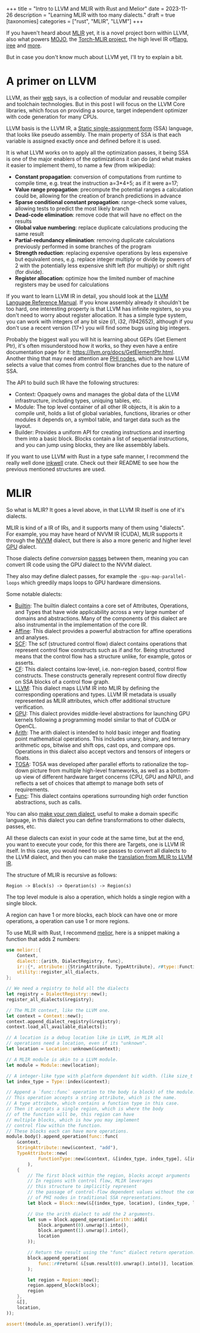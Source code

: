 +++
title = "Intro to LLVM and MLIR with Rust and Melior"
date = 2023-11-26
description = "Learning MLIR with too many dialects."
draft = true
[taxonomies]
categories = ["rust", "MLIR", "LLVM"]
+++

If you haven't heard about [MLIR](https://mlir.llvm.org/) yet, it is a novel project born within LLVM, also what powers [MOJO](https://www.modular.com/mojo), the [Torch-MLIR project](https://github.com/llvm/torch-mlir), the high level IR of[flang](https://github.com/llvm/llvm-project/tree/main/flang), [iree](https://github.com/openxla/iree) and [more](https://mlir.llvm.org/users/).

But in case you don't know much about LLVM yet, I'll try to explain a bit.

# A primer on LLVM

LLVM, as their [web](https://llvm.org/) says,  is a collection of modular and reusable compiler and toolchain technologies. But in this post I will focus on the LLVM Core libraries, which focus on providing a source, target independent optimizer with code generation for many CPUs.

LLVM basis is the LLVM IR, a [Static single-assignment form](https://en.wikipedia.org/wiki/Static_single-assignment_form) (SSA) language, that looks like pseudo assembly. The main property of SSA is that each variable is assigned exactly once and defined before it is used.

It is what LLVM works on to apply all the optimization passes, it being SSA is one of the major enablers of the optimizations it can do (and what makes it easier to implement them), to name a few (from wikipedia):

- **Constant propagation**: conversion of computations from runtime to compile time, e.g. treat the instruction a=3*4+5; as if it were a=17;
- **Value range propagation**: precompute the potential ranges a calculation could be, allowing for the creation of branch predictions in advance
- **Sparse conditional constant propagation**: range-check some values, allowing tests to predict the most likely branch
- **Dead-code elimination**: remove code that will have no effect on the results
- **Global value numbering**: replace duplicate calculations producing the same result
- **Partial-redundancy elimination**: removing duplicate calculations previously performed in some branches of the program
- **Strength reduction**: replacing expensive operations by less expensive but equivalent ones, e.g. replace integer multiply or divide by powers of 2 with the potentially less expensive shift left (for multiply) or shift right (for divide).
- **Register allocation**: optimize how the limited number of machine registers may be used for calculations

If you want to learn LLVM IR in detail, you should look at the [LLVM Language Reference  Manual](https://llvm.org/docs/LangRef.html). If you know assembly already it shouldn't be too hard, one interesting property is that LLVM has infinite registers, so you don't need to worry about register allocation.
It has a simple type system, you can work with integers of any bit size (i1, i32, i1942652), although if you don't use a recent version (17+) you will find some bugs using big integers.

Probably the biggest wall you will hit is learning about GEPs (Get Element Ptr), it's often misunderstood how it works, so they even have a entire documentation page for it: <https://llvm.org/docs/GetElementPtr.html>.
Another thing that may need attention are [PHI nodes](https://stackoverflow.com/questions/11485531/what-exactly-phi-instruction-does-and-how-to-use-it-in-llvm), which are how LLVM selects a value that comes from control flow branches due to the nature of SSA.

The API to build such IR have the following structures:

- Context: Opaquely owns and manages the global data of the LLVM infrastructure, including types, uniquing tables, etc.
- Module: The top level container of all other IR objects, it is akin to a compile unit, holds a list of global variables, functions, libraries or other modules it depends on, a symbol table, and target data such as the layout.
- Builder: Provides a uniform API for creating instructions and inserting them into a basic block. Blocks contain a list of sequential instructions, and you can jump using blocks, they are like assembbly labels.

If you want to use LLVM with Rust in a type safe manner, I recommend the really well done [inkwell](https://github.com/TheDan64/inkwell) crate. Check out their README to see how the previous mentioned structures are used.

# MLIR

So what is MLIR? It goes a level above, in that LLVM IR itself is one of it's dialects.

MLIR is kind of a IR of IRs, and it supports many of them using "dialects". For example, you may have heard of NVVM IR (CUDA), MLIR supports it through the [NVVM](https://mlir.llvm.org/docs/Dialects/NVVMDialect/) dialect, but there is also a more generic and higher level [GPU](https://mlir.llvm.org/docs/Dialects/GPU/) dialect.

Those dialects define *conversion* [passes](https://mlir.llvm.org/docs/Passes/) between them, meaning you can convert IR code using the GPU dialect to the NVVM dialect.

They also may define dialect passes, for example the `-gpu-map-parallel-loops` which greedily maps loops to GPU hardware dimensions.

Some notable dialects:

- [Builtin](https://mlir.llvm.org/docs/Dialects/Builtin/): The builtin dialect contains a core set of Attributes, Operations, and Types that have wide applicability across a very large number of domains and abstractions. Many of the components of this dialect are also instrumental in the implementation of the core IR.
- [Affine](https://mlir.llvm.org/docs/Dialects/Affine/): This dialect provides a powerful abstraction for affine operations and analyses.
- [SCF](https://mlir.llvm.org/docs/Dialects/SCFDialect/): The scf (structured control flow) dialect contains operations that represent control flow constructs such as if and for. Being structured means that the control flow has a structure unlike, for example, gotos or asserts.
- [CF](https://mlir.llvm.org/docs/Dialects/ControlFlowDialect/): This dialect contains low-level, i.e. non-region based, control flow constructs. These constructs generally represent control flow directly on SSA blocks of a control flow graph.
- [LLVM](https://mlir.llvm.org/docs/Dialects/LLVM/): This dialect maps LLVM IR into MLIR by defining the corresponding operations and types. LLVM IR metadata is usually represented as MLIR attributes, which offer additional structure verification.
- [GPU](https://mlir.llvm.org/docs/Dialects/GPU/): This dialect provides middle-level abstractions for launching GPU kernels following a programming model similar to that of CUDA or OpenCL.
- [Arith](https://mlir.llvm.org/docs/Dialects/ArithOps/): The arith dialect is intended to hold basic integer and floating point mathematical operations. This includes unary, binary, and ternary arithmetic ops, bitwise and shift ops, cast ops, and compare ops. Operations in this dialect also accept vectors and tensors of integers or floats.
- [TOSA](https://mlir.llvm.org/docs/Dialects/TOSA/): TOSA was developed after parallel efforts to rationalize the top-down picture from multiple high-level frameworks, as well as a bottom-up view of different hardware target concerns (CPU, GPU and NPU), and reflects a set of choices that attempt to manage both sets of requirements.
- [Func](https://mlir.llvm.org/docs/Dialects/Func/): This dialect contains operations surrounding high order function abstractions, such as calls.

You can also [make your own dialect](https://mlir.llvm.org/docs/Tutorials/CreatingADialect/), useful to make a domain specific language, in this dialect you can define transformations to other dialects, passes, etc.

All these dialects can exist in your code at the same time, but at the end, you want to execute your code, for this there are Targets, one is LLVM IR itself. In this case, you would need to use passes to convert all dialects to the LLVM dialect, and then you can make the [translation from MLIR to LLVM IR](https://mlir.llvm.org/docs/TargetLLVMIR/).

The structure of MLIR is recursive as follows:

```
Region -> Block(s) -> Operation(s) -> Region(s)
```

The top level module is also a operation, which holds a single region with a single block.

A region can have 1 or more blocks, each block can have one or more operations, a operation can use 1 or more regions.

To use MLIR with Rust, I recommend [melior](https://github.com/raviqqe/melior), here is a snippet making a function that adds 2 numbers:

```rust
use melior::{
    Context,
    dialect::{arith, DialectRegistry, func},
    ir::{*, attribute::{StringAttribute, TypeAttribute}, r#type::FunctionType},
    utility::register_all_dialects,
};

// We need a registry to hold all the dialects
let registry = DialectRegistry::new();
register_all_dialects(&registry);

// The MLIR context, like the LLVM one.
let context = Context::new();
context.append_dialect_registry(&registry);
context.load_all_available_dialects();

// A location is a debug location like in LLVM, in MLIR all
// operations need a location, even if its "unknown".
let location = Location::unknown(&context);

// A MLIR module is akin to a LLVM module.
let module = Module::new(location);

// A integer-like type with platform dependent bit width. (like size_t or usize)
let index_type = Type::index(&context);

// Append a `func::func` operation to the body (a block) of the module.
// This operation accepts a string attribute, which is the name.
// A type attribute, which contains a function type in this case.
// Then it accepts a single region, which is where the body
// of the function will be, this region can have
// multiple blocks, which is how you may implement
// control flow within the function.
// These blocks each can have more operations.
module.body().append_operation(func::func(
    &context,
    StringAttribute::new(&context, "add"),
    TypeAttribute::new(
            FunctionType::new(&context, &[index_type, index_type], &[index_type]).into()
        ),
    {
        // The first block within the region, blocks accept arguments
        // In regions with control flow, MLIR leverages
        // this structure to implicitly represent
        // the passage of control-flow dependent values without the complex nuances
        // of PHI nodes in traditional SSA representations.
        let block = Block::new(&[(index_type, location), (index_type, location)]);

        // Use the arith dialect to add the 2 arguments.
        let sum = block.append_operation(arith::addi(
            block.argument(0).unwrap().into(),
            block.argument(1).unwrap().into(),
            location
        ));

        // Return the result using the "func" dialect return operation.
        block.append_operation(
            func::r#return( &[sum.result(0).unwrap().into()], location)
        );

        let region = Region::new();
        region.append_block(block);
        region
    },
    &[],
    location,
));

assert!(module.as_operation().verify());
```
